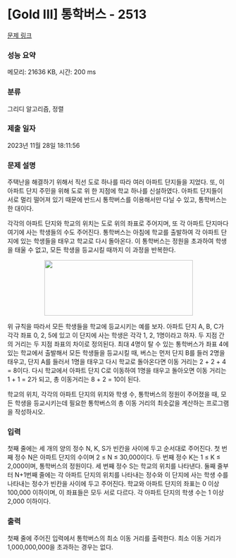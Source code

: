 # [Gold III] 통학버스 - 2513 

[문제 링크](https://www.acmicpc.net/problem/2513) 

### 성능 요약

메모리: 21636 KB, 시간: 200 ms

### 분류

그리디 알고리즘, 정렬

### 제출 일자

2023년 11월 28일 18:11:56

### 문제 설명

<p>주택난을 해결하기 위해서 직선 도로 하나를 따라 여러 아파트 단지들을 지었다. 또, 이 아파트 단지 주민을 위해 도로 위 한 지점에 학교 하나를 신설하였다. 아파트 단지들이 서로 멀리 떨어져 있기 때문에 반드시 통학버스를 이용해서만 다닐 수 있고, 통학버스는 한 대이다.</p>

<p>각각의 아파트 단지와 학교의 위치는 도로 위의 좌표로 주어지며, 또 각 아파트 단지마다 여기에 사는 학생들의 수도 주어진다. 통학버스는 아침에 학교를 출발하여 각 아파트 단지에 있는 학생들을 태우고 학교로 다시 돌아온다. 이 통학버스는 정원을 초과하여 학생을 태울 수 없고, 모든 학생을 등교시킬 때까지 이 과정을 반복한다. </p>

<p style="text-align: center;"><img alt="" src="https://upload.acmicpc.net/636f2f28-7c2e-45fc-8fdb-010db25c8a4d/-/preview/" style="width: 337px; height: 126px;"></p>

<p>위 규칙을 따라서 모든 학생들을 학교에 등교시키는 예를 보자. 아파트 단지 A, B, C가 각각 좌표 0, 2, 5에 있고 이 단지에 사는 학생은 각각 1, 2, 1명이라고 하자. 두 지점 간의 거리는 두 지점 좌표의 차이로 정의된다. 최대 4명이 탈 수 있는 통학버스가 좌표 4에 있는 학교에서 출발해서 모든 학생들을 등교시킬 때, 버스는 먼저 단지 B를 들러 2명을 태우고, 단지 A를 들러서 1명을 태우고 다시 학교로 돌아온다면 이동 거리는 2 + 2 + 4 = 8이다. 다시 학교에서 아파트 단지 C로 이동하여 1명을 태우고 돌아오면 이동 거리는 1 + 1 = 2가 되고, 총 이동거리는 8 + 2 = 10이 된다. </p>

<p>학교의 위치, 각각의 아파트 단지의 위치와 학생 수, 통학버스의 정원이 주어졌을 때, 모든 학생을 등교시키는데 필요한 통학버스의 총 이동 거리의 최솟값을 계산하는 프로그램을 작성하시오. </p>

### 입력 

 <p>첫째 줄에는 세 개의 양의 정수 N, K, S가 빈칸을 사이에 두고 순서대로 주어진다. 첫 번째 정수 N은 아파트 단지의 수이며 2 ≤ N ≤ 30,000이다. 두 번째 정수 K는 1 ≤ K ≤ 2,000이며, 통학버스의 정원이다. 세 번째 정수 S는 학교의 위치를 나타낸다. 둘째 줄부터 N+1번째 줄에는 각 아파트 단지의 위치를 나타내는 정수와 이 단지에 사는 학생 수를 나타내는 정수가 빈칸을 사이에 두고 주어진다. 학교와 아파트 단지의 좌표는 0 이상 100,000 이하이며, 이 좌표들은 모두 서로 다르다. 각 아파트 단지의 학생 수는 1 이상 2,000 이하이다. </p>

### 출력 

 <p>첫째 줄에 주어진 입력에서 통학버스의 최소 이동 거리를 출력한다. 최소 이동 거리가 1,000,000,000을 초과하는 경우는 없다.  </p>

